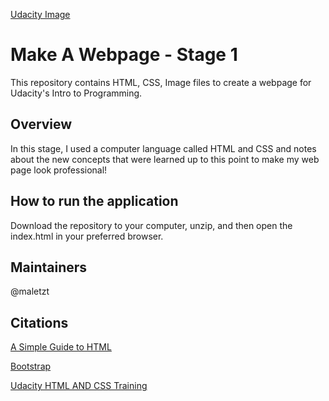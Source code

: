 [Udacity Image](https://www.google.com/imgres?imgurl=http%3A%2F%2F1onjea25cyhx3uvxgs4vu325.wpengine.netdna-cdn.com%2Fwp-content%2Fthemes%2Fudacity_wp_1_8%2Fimages%2FUdacity_Logo_SVG_200x35.svg&imgrefurl=http%3A%2F%2Fblog.udacity.com%2F2015%2F08%2Fmatt-holloway-executive-at-nook-why-im-taking-the-udacity-nanodegree.html&docid=Wmyxm-oa6ODoDM&tbnid=uSr-qPB9BJKybM%3A&w=800&h=140&bih=1240&biw=1822&ved=0ahUKEwjIhIDEhs_PAhWFez4KHajZBmoQMwgrKA0wDQ&iact=mrc&uact=8)

# Make A Webpage - Stage 1

This repository contains HTML, CSS, Image files to create a webpage for Udacity's Intro to Programming.

## Overview

In this stage, I used a computer language called HTML and CSS and notes about the new concepts that were learned up to this point to make my web page look professional!

## How to run the application

Download the repository to your computer, unzip, and then open the index.html in your preferred browser.

## Maintainers

@maletzt

## Citations

[A Simple Guide to HTML](http://www.simplehtmlguide.com/youtube.php)

[Bootstrap](http://getbootstrap.com/css/)

[Udacity HTML AND CSS Training](https://classroom.udacity.com/nanodegrees/nd000/parts/0001345402/modules/383612889175460/lessons/3843768856/concepts/38472587200923)

